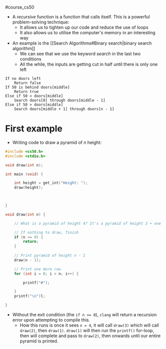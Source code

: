 #course_cs50 

- A *recursive* function is a function that calls itself. This is a powerful problem-solving technique:
    - It allows us to tighten up our code and reduce the use of loops
    - It also allows us to utilise the computer's memory in an interesting way
- An example is the [[Search Algorithms#Binary search|binary search algorithm]]
    - We can see that we use the keyword *search* in the last two conditions
    - All the while, the inputs are getting cut in half until there is only one left

```pseudocode
If no doors left
    Return false
If 50 is behind doors[middle]
    Return true
Else if 50 < doors[middle]
    Search doors[0] through doors[middle - 1]
Else if 50 > doors[middle]
    Search doors[middle + 1] through doors[n - 1]
```

# First example

- Writing code to draw a pyramid of $n$ height:

```C
#include <cs50.h>
#include <stdio.h>

void draw(int n);

int main (void) {

    int height = get_int("Height: ");
    draw(height);

    

}

void draw(int n) {

    // What is a pyramid of height 4? It's a pyramid of height 3 + one more row

    // If nothing to draw, finish
    if (n <= 0) {
        return;
    }
    
    // Print pyramid of height n - 1
    draw(n - 1);

    // Print one more row
    for (int i = 0; i < n; i++) {

        printf("#");

    }
    printf("\n")l;

}
```

- Without the exit condition (the `if n <= 0`), `clang` will return a recursion error upon attempting to compile this.
    - How this runs is once it sees `n = 4`, it will call `draw(3)` which will call `draw(2)`, then `draw(1)`. `draw(1)` will then run the `printf()` for-loop, then will complete and pass to `draw(2)`, then onwards until our entire pyramid is printed.